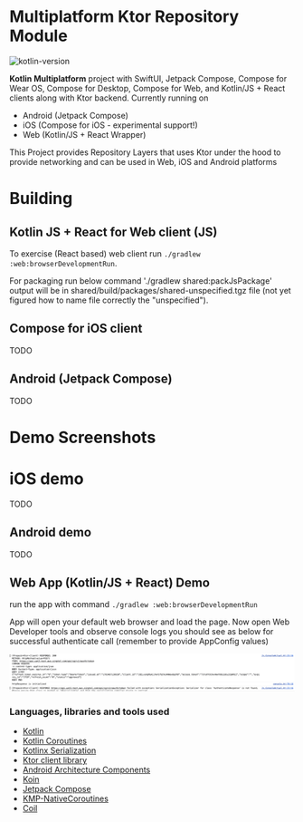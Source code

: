 # Multiplatform Ktor Repository Module

![kotlin-version](https://img.shields.io/badge/kotlin-1.9.20-blue)

**Kotlin Multiplatform** project with SwiftUI, Jetpack Compose, Compose for Wear OS, Compose for Desktop, Compose for Web, and Kotlin/JS + React clients along with Ktor backend. Currently running on
* Android (Jetpack Compose)
* iOS (Compose for iOS - experimental support!)
* Web (Kotlin/JS + React Wrapper)

This Project provides Repository Layers that uses Ktor under the hood to provide networking and can
be used in Web, iOS and Android platforms


# Building

## Kotlin JS + React for Web client (JS)
To exercise (React based) web client run `./gradlew :web:browserDevelopmentRun`.

For packaging run below command './gradlew shared:packJsPackage'
output will be in shared/build/packages/shared-unspecified.tgz file (not yet figured how to name
file correctly the "unspecified").


## Compose for iOS client
TODO

## Android (Jetpack Compose)
TODO

# Demo Screenshots
# iOS demo
TODO

## Android demo
TODO

## Web App (Kotlin/JS + React) Demo
run the app with command `./gradlew :web:browserDevelopmentRun`

App will open your default web browser and load the page.
Now open Web Developer tools and observe console logs you should see as below for successful
authenticate call (remember to provide AppConfig values)

![plot](./assets/screenshots/web-api-success.png)


### Languages, libraries and tools used

* [Kotlin](https://kotlinlang.org/)
* [Kotlin Coroutines](https://kotlinlang.org/docs/reference/coroutines-overview.html)
* [Kotlinx Serialization](https://github.com/Kotlin/kotlinx.serialization)
* [Ktor client library](https://github.com/ktorio/ktor)
* [Android Architecture Components](https://developer.android.com/topic/libraries/architecture/index.html)
* [Koin](https://github.com/InsertKoinIO/koin)
* [Jetpack Compose](https://developer.android.com/jetpack/compose)
* [KMP-NativeCoroutines](https://github.com/rickclephas/KMP-NativeCoroutines)
* [Coil](https://coil-kt.github.io/coil/)
